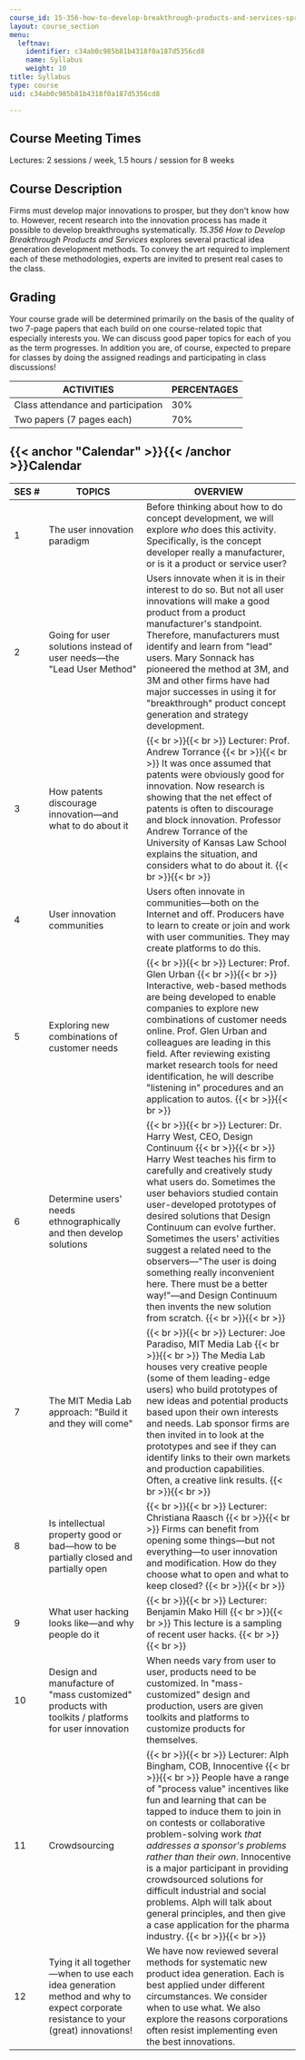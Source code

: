 ```yaml
---
course_id: 15-356-how-to-develop-breakthrough-products-and-services-spring-2012
layout: course_section
menu:
  leftnav:
    identifier: c34ab0c985b81b4318f0a187d5356cd8
    name: Syllabus
    weight: 10
title: Syllabus
type: course
uid: c34ab0c985b81b4318f0a187d5356cd8

---
```


Course Meeting Times
--------------------

Lectures: 2 sessions / week, 1.5 hours / session for 8 weeks

Course Description
------------------

Firms must develop major innovations to prosper, but they don't know how to. However, recent research into the innovation process has made it possible to develop breakthroughs systematically. _15.356 How to Develop Breakthrough Products and Services_ explores several practical idea generation development methods. To convey the art required to implement each of these methodologies, experts are invited to present real cases to the class.

Grading
-------

Your course grade will be determined primarily on the basis of the quality of two 7-page papers that each build on one course-related topic that especially interests you. We can discuss good paper topics for each of you as the term progresses. In addition you are, of course, expected to prepare for classes by doing the assigned readings and participating in class discussions!

| ACTIVITIES | PERCENTAGES |
| --- | --- |
| Class attendance and participation | 30% |
| Two papers (7 pages each) | 70% 

{{< anchor "Calendar" >}}{{< /anchor >}}Calendar
------------------------------------------------

| SES # | TOPICS | OVERVIEW |
| --- | --- | --- |
| 1 | The user innovation paradigm | Before thinking about how to do concept development, we will explore _who_ does this activity. Specifically, is the concept developer really a manufacturer, or is it a product or service user? |
| 2 | Going for user solutions instead of user needs—the "Lead User Method" | Users innovate when it is in their interest to do so. But not all user innovations will make a good product from a product manufacturer's standpoint. Therefore, manufacturers must identify and learn from "lead" users. Mary Sonnack has pioneered the method at 3M, and 3M and other firms have had major successes in using it for "breakthrough" product concept generation and strategy development. |
| 3 | How patents discourage innovation—and what to do about it |  {{< br >}}{{< br >}} Lecturer: Prof. Andrew Torrance {{< br >}}{{< br >}} It was once assumed that patents were obviously good for innovation. Now research is showing that the net effect of patents is often to discourage and block innovation. Professor Andrew Torrance of the University of Kansas Law School explains the situation, and considers what to do about it. {{< br >}}{{< br >}}  |
| 4 | User innovation communities | Users often innovate in communities—both on the Internet and off. Producers have to learn to create or join and work with user communities. They may create platforms to do this. |
| 5 | Exploring new combinations of customer needs |  {{< br >}}{{< br >}} Lecturer: Prof. Glen Urban {{< br >}}{{< br >}} Interactive, web-based methods are being developed to enable companies to explore new combinations of customer needs online. Prof. Glen Urban and colleagues are leading in this field. After reviewing existing market research tools for need identification, he will describe "listening in" procedures and an application to autos. {{< br >}}{{< br >}}  |
| 6 | Determine users' needs ethnographically and then develop solutions |  {{< br >}}{{< br >}} Lecturer: Dr. Harry West, CEO, Design Continuum {{< br >}}{{< br >}} Harry West teaches his firm to carefully and creatively study what users do. Sometimes the user behaviors studied contain user-developed prototypes of desired solutions that Design Continuum can evolve further. Sometimes the users' activities suggest a related need to the observers—"The user is doing something really inconvenient here. There must be a better way!"—and Design Continuum then invents the new solution from scratch. {{< br >}}{{< br >}}  |
| 7 | The MIT Media Lab approach: "Build it and they will come" |  {{< br >}}{{< br >}} Lecturer: Joe Paradiso, MIT Media Lab {{< br >}}{{< br >}} The Media Lab houses very creative people (some of them leading-edge users) who build prototypes of new ideas and potential products based upon their own interests and needs. Lab sponsor firms are then invited in to look at the prototypes and see if they can identify links to their own markets and production capabilities. Often, a creative link results. {{< br >}}{{< br >}}  |
| 8 | Is intellectual property good or bad—how to be partially closed and partially open |  {{< br >}}{{< br >}} Lecturer: Christiana Raasch {{< br >}}{{< br >}} Firms can benefit from opening some things—but not everything—to user innovation and modification. How do they choose what to open and what to keep closed? {{< br >}}{{< br >}}  |
| 9 | What user hacking looks like—and why people do it |  {{< br >}}{{< br >}} Lecturer: Benjamin Mako Hill {{< br >}}{{< br >}} This lecture is a sampling of recent user hacks. {{< br >}}{{< br >}}  |
| 10 | Design and manufacture of "mass customized" products with toolkits / platforms for user innovation | When needs vary from user to user, products need to be customized. In "mass-customized" design and production, users are given toolkits and platforms to customize products for themselves. |
| 11 | Crowdsourcing |  {{< br >}}{{< br >}} Lecturer: Alph Bingham, COB, Innocentive {{< br >}}{{< br >}} People have a range of "process value" incentives like fun and learning that can be tapped to induce them to join in on contests or collaborative problem-solving work _that addresses a sponsor's problems rather than their own_. Innocentive is a major participant in providing crowdsourced solutions for difficult industrial and social problems. Alph will talk about general principles, and then give a case application for the pharma industry. {{< br >}}{{< br >}}  |
| 12 | Tying it all together—when to use each idea generation method and why to expect corporate resistance to your (great) innovations! | We have now reviewed several methods for systematic new product idea generation. Each is best applied under different circumstances. We consider when to use what. We also explore the reasons corporations often resist implementing even the best innovations.